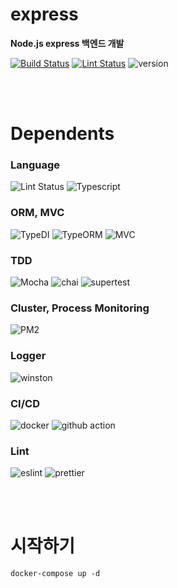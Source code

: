 # express
**Node.js express 백엔드 개발**

[![Build Status](https://github.com/ghwany/express/workflows/build/badge.svg)](https://github.com/ghwany/express/actions?query=workflow%3Abuild)
[![Lint Status](https://github.com/ghwany/express/workflows/lint/badge.svg)](https://github.com/ghwany/express/actions?query=workflow%3Alint)
![version](https://img.shields.io/github/package-json/v/ghwany/express?color=yellow) 

<br>
<br>

# Dependents

### Language
![Lint Status](https://img.shields.io/github/package-json/dependency-version/ghwany/express/express) ![Typescript](https://img.shields.io/github/package-json/dependency-version/ghwany/express/dev/typescript)

### ORM, MVC
![TypeDI](https://img.shields.io/github/package-json/dependency-version/ghwany/express/typedi) ![TypeORM](https://img.shields.io/github/package-json/dependency-version/ghwany/express/typeorm) ![MVC](https://img.shields.io/github/package-json/dependency-version/ghwany/express/routing-controllers)

### TDD
![Mocha](https://img.shields.io/github/package-json/dependency-version/ghwany/express/dev/mocha) ![chai](https://img.shields.io/github/package-json/dependency-version/ghwany/express/dev/chai) ![supertest](https://img.shields.io/github/package-json/dependency-version/ghwany/express/dev/supertest)

### Cluster, Process Monitoring
![PM2](https://img.shields.io/github/package-json/dependency-version/ghwany/express/pm2)

### Logger
![winston](https://img.shields.io/github/package-json/dependency-version/ghwany/express/winston)

### CI/CD
![docker](https://img.shields.io/badge/-docker-blue) ![github action](https://img.shields.io/badge/-Github--Action-blue)

### Lint
![eslint](https://img.shields.io/github/package-json/dependency-version/ghwany/express/dev/eslint)
![prettier](https://img.shields.io/github/package-json/dependency-version/ghwany/express/dev/prettier)

<br>
<br>

# 시작하기
```docker
docker-compose up -d
```
